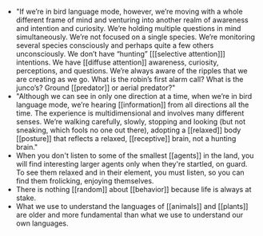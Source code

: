 - "If we’re in bird language mode, however, we’re moving with a whole different frame of mind and venturing into another realm of awareness and intention and curiosity. We’re holding multiple questions in mind simultaneously. We’re not focused on a single species. We’re monitoring several species consciously and perhaps quite a few others unconsciously. We don’t have “hunting” [[[selective attention]]] intentions. We have [[diffuse attention]] awareness, curiosity, perceptions, and questions. We’re always aware of the ripples that we are creating as we go. What is the robin’s first alarm call? What is the junco’s? Ground [[predator]] or aerial predator?"
- "Although we can see in only one direction at a time, when we’re in bird language mode, we’re hearing [[information]] from all directions all the time. The experience is multidimensional and involves many different senses. We’re walking carefully, slowly, stopping and looking (but not sneaking, which fools no one out there), adopting a [[relaxed]] body [[posture]] that reflects a relaxed, [[receptive]] brain, not a hunting brain."
- When you don't listen to some of the smallest [[agents]] in the land, you will find interesting larger agents only when they're startled, on guard. To see them relaxed and in their element, you must listen, so you can find them frolicking, enjoying themselves.
- There is nothing [[random]] about [[behavior]] because life is always at stake.
- What we use to understand the languages of [[animals]] and [[plants]] are older and more fundamental than what we use to understand our own languages.